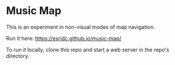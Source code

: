 # Music Map

This is an experiment in non-visual modes of map navigation.

Run it here: https://esridc.github.io/music-map/

To run it locally, clone this repo and start a web server in the repo's directory.